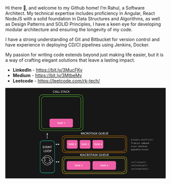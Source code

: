Hi there 👋, and welcome to my Github home! I’m Rahul, a Software Architect. My technical expertise includes proficiency in Angular, React NodeJS with a solid foundation in Data Structures and Algorithms, as well as Design Patterns and SOLID Principles, I have a keen eye for developing modular architecture and ensuring the longevity of my code.

I have a strong understanding of Git and Bitbucket for version control and have experience in deploying CD/CI pipelines using Jenkins, Docker.

My passion for writing code extends beyond just making life easier, but it is a way of crafting elegant solutions that leave a lasting impact.


<ul>
    <li><b>LinkedIn</b> - <a href="https://bit.ly/3MucFKv" target="_blank">https://bit.ly/3MucFKv</a></li>
    <li><b>Medium</b> - <a href="https://bit.ly/3MtbeMv" target="_blank">https://bit.ly/3MtbeMv</a> </li>
    <li><b>Leetcode</b> - <a href="https://leetcode.com/rk-tech/" target="_blank">https://leetcode.com/rk-tech/</a></li>
</ul>





<p align="center"><img src="./nodejs.gif"> </p>

